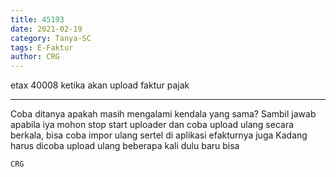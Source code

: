 ```yaml
---
title: 45193
date: 2021-02-19
category: Tanya-SC
tags: E-Faktur
author: CRG
---
```


etax 40008 ketika akan upload faktur pajak

---

Coba ditanya apakah masih mengalami kendala yang sama? Sambil jawab apabila iya mohon stop start uploader dan coba upload ulang secara berkala, bisa coba impor ulang sertel di aplikasi efakturnya juga Kadang harus dicoba upload ulang beberapa kali dulu baru bisa

`CRG`
